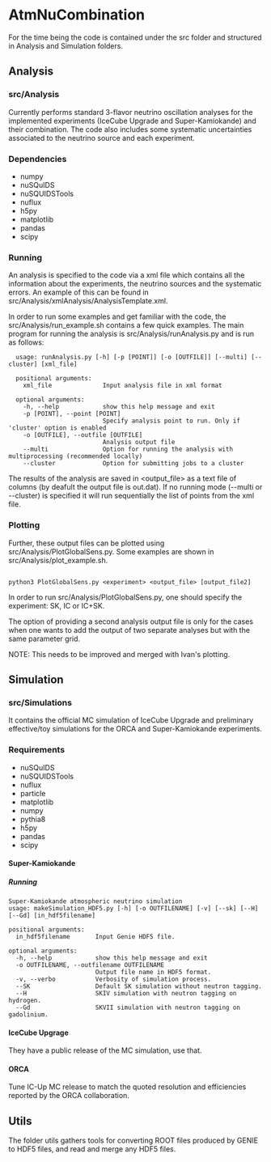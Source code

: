 # AtmNuCombination

For the time being the code is contained under the src folder and structured in Analysis and Simulation folders.

## Analysis
### src/Analysis
Currently performs standard 3-flavor neutrino oscillation analyses for the implemented experiments (IceCube Upgrade and Super-Kamiokande) and their combination. The code also includes some systematic uncertainties associated to the neutrino source and each experiment. 

### Dependencies
- numpy  
- nuSQuIDS  
- nuSQUIDSTools  
- nuflux  
- h5py  
- matplotlib  
- pandas  
- scipy  


### Running
An analysis is specified to the code via a xml file which contains all the information about the experiments, the neutrino sources and the systematic errors. An example of this can be found in src/Analysis/xmlAnalysis/AnalysisTemplate.xml.  

In order to run some examples and get familiar with the code, the src/Analysis/run_example.sh contains a few quick examples. The main program for running the analysis is src/Analysis/runAnalysis.py and is run as follows:  
```
  usage: runAnalysis.py [-h] [-p [POINT]] [-o [OUTFILE]] [--multi] [--cluster] [xml_file]  

  positional arguments:  
    xml_file              Input analysis file in xml format  
  
  optional arguments:  
    -h, --help            show this help message and exit  
    -p [POINT], --point [POINT]  
                          Specify analysis point to run. Only if 'cluster' option is enabled  
    -o [OUTFILE], --outfile [OUTFILE]  
                          Analysis output file  
    --multi               Option for running the analysis with multiprocessing (recommended locally)  
    --cluster             Option for submitting jobs to a cluster  
```

  
The results of the analysis are saved in <output_file> as a text file of columns (by deafult the output file is out.dat). If no running mode (--multi or --cluster) is specified it will run sequentially the list of points from the xml file.   

### Plotting
Further, these output files can be plotted using src/Analysis/PlotGlobalSens.py. Some examples are shown in src/Analysis/plot_example.sh.
```

python3 PlotGlobalSens.py <experiment> <output_file> [output_file2]

```

In order to run src/Analysis/PlotGlobalSens.py, one should specify the experiment: SK, IC or IC+SK.

The option of providing a second analysis output file is only for the cases when one wants to add the output of two separate analyses but with the same parameter grid.

NOTE: This needs to be improved and merged with Ivan's plotting.

## Simulation
### src/Simulations
 It contains the official MC simulation of IceCube Upgrade and preliminary effective/toy simulations for the ORCA and Super-Kamiokande experiments.

### Requirements
- nuSQuIDS
- nuSQUIDSTools
- nuflux
- particle
- matplotlib
- numpy
- pythia8
- h5py
- pandas
- scipy

#### Super-Kamiokande
##### Running

```
Super-Kamiokande atmospheric neutrino simulation
usage: makeSimulation_HDF5.py [-h] [-o OUTFILENAME] [-v] [--sk] [--H] [--Gd] [in_hdf5filename]

positional arguments:
  in_hdf5filename       Input Genie HDF5 file.

optional arguments:
  -h, --help            show this help message and exit
  -o OUTFILENAME, --outfilename OUTFILENAME
                        Output file name in HDF5 format.
  -v, --verbo           Verbosity of simulation process.
  --SK                  Default SK simulation without neutron tagging.
  --H                   SKIV simulation with neutron tagging on hydrogen.
  --Gd                  SKVII simulation with neutron tagging on gadolinium.

```

#### IceCube Upgrage
They have a public release of the MC simulation, use that.

#### ORCA
Tune IC-Up MC release to match the quoted resolution and efficiencies reported by the ORCA collaboration.

## Utils
The folder utils gathers tools for converting ROOT files produced by GENIE to HDF5 files, and read and merge any HDF5 files.
